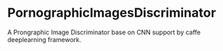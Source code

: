 # PornographicImagesDiscriminator
A Prongraphic Image Discriminator base on CNN support by caffe deeplearning framework.
